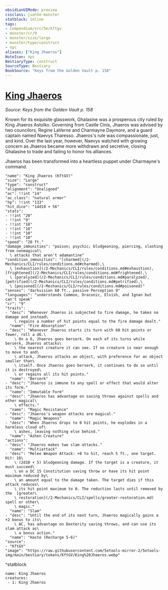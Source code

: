 ```yaml
---
obsidianUIMode: preview
cssclass: json5e-monster
statblock: inline
tags:
- compendium/src/5e/kftgv
- monster/cr/9
- monster/size/large
- monster/type/construct
- npc
aliases: ["King Jhaeros"]
NoteIcon: npc
BestiaryType: construct
SourceType: Bestiary
BookSource: "Keys from the Golden Vault p. 158"
---
```

# [King Jhaeros](2-Mechanics/CLI/bestiary/npc/king-jhaeros-kftgv.md)
*Source: Keys from the Golden Vault p. 158*  

Known for its exquisite glasswork, Ghalasine was a prosperous city ruled by King Jhaeros Astolko. Governing from Castle Cinis, Jhaeros was advised by two councilors, Regine LaVerne and Charmayne Daymore, and a guard captain named Naevys Tharesso. Jhaeros's rule was compassionate, just, and kind. Over the last year, however, Naevys watched with growing concern as Jhaeros became more withdrawn and secretive, closing Ghalasine to trade and failing to honor his alliances.

Jhaeros has been transformed into a heartless puppet under Charmayne's command.

```statblock
"name": "King Jhaeros (KftGV)"
"size": "Large"
"type": "construct"
"alignment": "Unaligned"
"ac": !!int "14"
"ac_class": "natural armor"
"hp": !!int "133"
"hit_dice": "14d10 + 56"
"stats":
- !!int "20"
- !!int "9"
- !!int "18"
- !!int "10"
- !!int "10"
- !!int "10"
"speed": "20 ft."
"damage_immunities": "poison; psychic; bludgeoning, piercing, slashing from nonmagical\
  \ attacks that aren't adamantine"
"condition_immunities": "[charmed](/2-Mechanics/CLI/rules/conditions.md#charmed),\
  \ [exhaustion](/2-Mechanics/CLI/rules/conditions.md#exhaustion), [frightened](/2-Mechanics/CLI/rules/conditions.md#frightened),\
  \ [paralyzed](/2-Mechanics/CLI/rules/conditions.md#paralyzed), [petrified](/2-Mechanics/CLI/rules/conditions.md#petrified),\
  \ [poisoned](/2-Mechanics/CLI/rules/conditions.md#poisoned)"
"senses": "darkvision 60 ft., passive Perception 9"
"languages": "understands Common, Draconic, Elvish, and Ignan but can't speak"
"cr": "9"
"traits":
- "desc": "Whenever Jhaeros is subjected to fire damage, he takes no damage and instead\
    \ regains a number of hit points equal to the fire damage dealt."
  "name": "Fire Absorption"
- "desc": "Whenever Jhaeros starts its turn with 60 hit points or fewer, roll a d6.\
    \ On a 6, Jhaeros goes berserk. On each of its turns while berserk, Jhaeros attacks\
    \ the nearest creature it can see. If no creature is near enough to move to and\
    \ attack, Jhaeros attacks an object, with preference for an object smaller than\
    \ itself. Once Jhaeros goes berserk, it continues to do so until it is destroyed\
    \ or regains all its hit points."
  "name": "Berserk"
- "desc": "Jhaeros is immune to any spell or effect that would alter its form."
  "name": "Immutable Form"
- "desc": "Jhaeros has advantage on saving throws against spells and other magical\
    \ effects."
  "name": "Magic Resistance"
- "desc": "Jhaeros's weapon attacks are magical."
  "name": "Magic Weapons"
- "desc": "When Jhaeros drops to 0 hit points, he explodes in a harmless cloud of\
    \ ashes, leaving nothing else behind."
  "name": "Ashen Creature"
"actions":
- "desc": "Jhaeros makes two slam attacks."
  "name": "Multiattack"
- "desc": "Melee Weapon Attack: +8 to hit, reach 5 ft., one target. Hit: 16\
    \ (2d10 + 5) bludgeoning damage. If the target is a creature, it must succeed\
    \ on a DC 15 Constitution saving throw or have its hit point maximum reduced by\
    \ an amount equal to the damage taken. The target dies if this attack reduces\
    \ its hit point maximum to 0. The reduction lasts until removed by the  [greater\
    \ restoration](/2-Mechanics/CLI/spells/greater-restoration.md) spell or other\
    \ magic."
  "name": "Slam"
- "desc": "Until the end of its next turn, Jhaeros magically gains a +2 bonus to its\
    \ AC, has advantage on Dexterity saving throws, and can use its slam attack as\
    \ a bonus action."
  "name": "Haste (Recharge 5-6)"
"source":
- "KftGV"
"image": "https://raw.githubusercontent.com/5etools-mirror-2/5etools-img/main/bestiary/tokens/KftGV/King%20Jhaeros.webp"
```
^statblock

```encounter-table
name: King Jhaeros
creatures:
 - 1: King Jhaeros
```